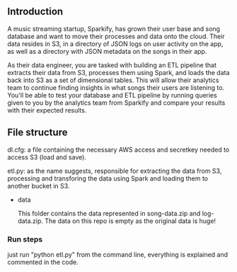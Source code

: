 ## Introduction

A music streaming startup, Sparkify, has grown their user base and song database and want to move their processes and data onto the cloud. Their data resides in S3, in a directory of JSON logs on user activity on the app, as well as a directory with JSON metadata on the songs in their app.

As their data engineer, you are tasked with building an ETL pipeline that extracts their data from S3, processes them using Spark, and loads the data back into S3 as a set of dimensional tables. This will allow their analytics team to continue finding insights in what songs their users are listening to. You'll be able to test your database and ETL pipeline by running queries given to you by the analytics team from Sparkify and compare your results with their expected results.

## File structure

dl.cfg: a file containing the necessary AWS access and secretkey needed to access S3 (load and save).

etl.py: as the name suggests, responsible for extracting the data from S3, processing and transforing the data using Spark and loading them to another bucket in S3.

- data

	This folder contains the data represented in song-data.zip and log-data.zip. The data on this repo is empty as the original data is huge!


### Run steps

just run "python etl.py" from the command line, everything is explained and commented in the code.